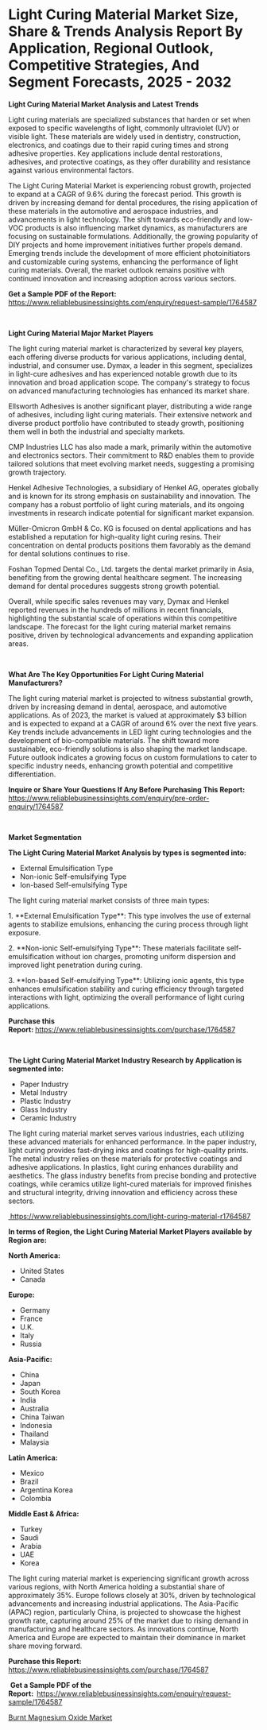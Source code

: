 <p><h1>Light Curing Material Market Size, Share & Trends Analysis Report By Application, Regional Outlook, Competitive Strategies, And Segment Forecasts, 2025 - 2032</h1></p><p><strong>Light Curing Material Market Analysis and Latest Trends</strong></p>
<p><p>Light curing materials are specialized substances that harden or set when exposed to specific wavelengths of light, commonly ultraviolet (UV) or visible light. These materials are widely used in dentistry, construction, electronics, and coatings due to their rapid curing times and strong adhesive properties. Key applications include dental restorations, adhesives, and protective coatings, as they offer durability and resistance against various environmental factors.</p><p>The Light Curing Material Market is experiencing robust growth, projected to expand at a CAGR of 9.6% during the forecast period. This growth is driven by increasing demand for dental procedures, the rising application of these materials in the automotive and aerospace industries, and advancements in light technology. The shift towards eco-friendly and low-VOC products is also influencing market dynamics, as manufacturers are focusing on sustainable formulations. Additionally, the growing popularity of DIY projects and home improvement initiatives further propels demand. Emerging trends include the development of more efficient photoinitiators and customizable curing systems, enhancing the performance of light curing materials. Overall, the market outlook remains positive with continued innovation and increasing adoption across various sectors.</p></p>
<p><strong>Get a Sample PDF of the Report:&nbsp;</strong> <a href="https://www.reliablebusinessinsights.com/enquiry/request-sample/1764587?utm_campaign=2199&utm_medium=2&utm_source=Github&utm_content=ia&utm_term=02022025&utm_id=light-curing-material">https://www.reliablebusinessinsights.com/enquiry/request-sample/1764587</a></p>
<p>&nbsp;</p>
<p><strong>Light Curing Material Major Market Players</strong></p>
<p><p>The light curing material market is characterized by several key players, each offering diverse products for various applications, including dental, industrial, and consumer use. Dymax, a leader in this segment, specializes in light-cure adhesives and has experienced notable growth due to its innovation and broad application scope. The company's strategy to focus on advanced manufacturing technologies has enhanced its market share.</p><p>Ellsworth Adhesives is another significant player, distributing a wide range of adhesives, including light curing materials. Their extensive network and diverse product portfolio have contributed to steady growth, positioning them well in both the industrial and specialty markets.</p><p>CMP Industries LLC has also made a mark, primarily within the automotive and electronics sectors. Their commitment to R&D enables them to provide tailored solutions that meet evolving market needs, suggesting a promising growth trajectory.</p><p>Henkel Adhesive Technologies, a subsidiary of Henkel AG, operates globally and is known for its strong emphasis on sustainability and innovation. The company has a robust portfolio of light curing materials, and its ongoing investments in research indicate potential for significant market expansion.</p><p>Müller-Omicron GmbH & Co. KG is focused on dental applications and has established a reputation for high-quality light curing resins. Their concentration on dental products positions them favorably as the demand for dental solutions continues to rise.</p><p>Foshan Topmed Dental Co., Ltd. targets the dental market primarily in Asia, benefiting from the growing dental healthcare segment. The increasing demand for dental procedures suggests strong growth potential.</p><p>Overall, while specific sales revenues may vary, Dymax and Henkel reported revenues in the hundreds of millions in recent financials, highlighting the substantial scale of operations within this competitive landscape. The forecast for the light curing material market remains positive, driven by technological advancements and expanding application areas.</p></p>
<p>&nbsp;</p>
<p><strong>What Are The Key Opportunities For Light Curing Material Manufacturers?</strong></p>
<p><p>The light curing material market is projected to witness substantial growth, driven by increasing demand in dental, aerospace, and automotive applications. As of 2023, the market is valued at approximately $3 billion and is expected to expand at a CAGR of around 6% over the next five years. Key trends include advancements in LED light curing technologies and the development of bio-compatible materials. The shift toward more sustainable, eco-friendly solutions is also shaping the market landscape. Future outlook indicates a growing focus on custom formulations to cater to specific industry needs, enhancing growth potential and competitive differentiation.</p></p>
<p><strong>Inquire or Share Your Questions If Any Before Purchasing This Report:</strong> <a href="https://www.reliablebusinessinsights.com/enquiry/pre-order-enquiry/1764587?utm_campaign=2199&utm_medium=2&utm_source=Github&utm_content=ia&utm_term=02022025&utm_id=light-curing-material">https://www.reliablebusinessinsights.com/enquiry/pre-order-enquiry/1764587</a></p>
<p>&nbsp;</p>
<p><strong>Market Segmentation</strong></p>
<p><strong>The Light Curing Material Market Analysis by types is segmented into:</strong></p>
<p><ul><li>External Emulsification Type</li><li>Non-ionic Self-emulsifying Type</li><li>Ion-based Self-emulsifying Type</li></ul></p>
<p><p>The light curing material market consists of three main types: </p><p>1. **External Emulsification Type**: This type involves the use of external agents to stabilize emulsions, enhancing the curing process through light exposure.</p><p>2. **Non-ionic Self-emulsifying Type**: These materials facilitate self-emulsification without ion charges, promoting uniform dispersion and improved light penetration during curing.</p><p>3. **Ion-based Self-emulsifying Type**: Utilizing ionic agents, this type enhances emulsification stability and curing efficiency through targeted interactions with light, optimizing the overall performance of light curing applications.</p></p>
<p><strong>Purchase this Report:&nbsp;</strong><a href="https://www.reliablebusinessinsights.com/purchase/1764587?utm_campaign=2199&utm_medium=2&utm_source=Github&utm_content=ia&utm_term=02022025&utm_id=light-curing-material">https://www.reliablebusinessinsights.com/purchase/1764587</a></p>
<p>&nbsp;</p>
<p><strong>The Light Curing Material Market Industry Research by Application is segmented into:</strong></p>
<p><ul><li>Paper Industry</li><li>Metal Industry</li><li>Plastic Industry</li><li>Glass Industry</li><li>Ceramic Industry</li></ul></p>
<p><p>The light curing material market serves various industries, each utilizing these advanced materials for enhanced performance. In the paper industry, light curing provides fast-drying inks and coatings for high-quality prints. The metal industry relies on these materials for protective coatings and adhesive applications. In plastics, light curing enhances durability and aesthetics. The glass industry benefits from precise bonding and protective coatings, while ceramics utilize light-cured materials for improved finishes and structural integrity, driving innovation and efficiency across these sectors.</p></p>
<p><a href="https://www.reliablebusinessinsights.com/light-curing-material-r1764587?utm_campaign=2199&utm_medium=2&utm_source=Github&utm_content=ia&utm_term=02022025&utm_id=light-curing-material">&nbsp;https://www.reliablebusinessinsights.com/light-curing-material-r1764587</a></p>
<p><strong>In terms of Region, the Light Curing Material Market Players available by Region are:</strong></p>
<p>
    <p> <strong> North America: </strong>
        <ul>
            <li>United States</li>
            <li>Canada</li>
        </ul>
        </p> 
    <p> <strong> Europe: </strong>
        <ul>
            <li>Germany</li>
            <li>France</li>
            <li>U.K.</li>
            <li>Italy</li>
            <li>Russia</li>
        </ul>
        </p> 
    <p> <strong> Asia-Pacific: </strong>
        <ul>
            <li>China</li>
            <li>Japan</li>
            <li>South Korea</li>
            <li>India</li>
            <li>Australia</li>
            <li>China Taiwan</li>
            <li>Indonesia</li>
            <li>Thailand</li>
            <li>Malaysia</li>
        </ul>
        </p> 
    <p> <strong> Latin America: </strong>
        <ul>
            <li>Mexico</li>
            <li>Brazil</li>
            <li>Argentina Korea</li>
            <li>Colombia</li>
        </ul>
        </p> 
    <p> <strong> Middle East & Africa: </strong>
        <ul>
            <li>Turkey</li>
            <li>Saudi</li>
            <li>Arabia</li>
            <li>UAE</li>
            <li>Korea</li>
        </ul>
    </p>
    </p>
<p><p>The light curing material market is experiencing significant growth across various regions, with North America holding a substantial share of approximately 35%. Europe follows closely at 30%, driven by technological advancements and increasing industrial applications. The Asia-Pacific (APAC) region, particularly China, is projected to showcase the highest growth rate, capturing around 25% of the market due to rising demand in manufacturing and healthcare sectors. As innovations continue, North America and Europe are expected to maintain their dominance in market share moving forward.</p></p>
<p><strong>Purchase this Report: </strong><a href="https://www.reliablebusinessinsights.com/purchase/1764587?utm_campaign=2199&utm_medium=2&utm_source=Github&utm_content=ia&utm_term=02022025&utm_id=light-curing-material">https://www.reliablebusinessinsights.com/purchase/1764587</a></p>
<p>&nbsp;<strong>Get a Sample PDF of the Report:&nbsp;&nbsp;</strong><a href="https://www.reliablebusinessinsights.com/enquiry/request-sample/1764587?utm_campaign=2199&utm_medium=2&utm_source=Github&utm_content=ia&utm_term=02022025&utm_id=light-curing-material">https://www.reliablebusinessinsights.com/enquiry/request-sample/1764587</a></p>
<p><strong></strong></p>
<p><p><a href="https://github.com/rileymgdorcas/Market-Research-Report-List-1/blob/main/burnt-magnesium-oxide-market.md?utm_campaign=2199&utm_medium=2&utm_source=Github&utm_content=ia&utm_term=02022025&utm_id=light-curing-material">Burnt Magnesium Oxide Market</a></p></p>